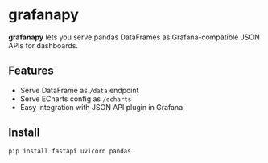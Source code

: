 # grafanapy

**grafanapy** lets you serve pandas DataFrames as Grafana-compatible JSON APIs for dashboards.

## Features

- Serve DataFrame as `/data` endpoint
- Serve ECharts config as `/echarts`
- Easy integration with JSON API plugin in Grafana

## Install

```bash
pip install fastapi uvicorn pandas
